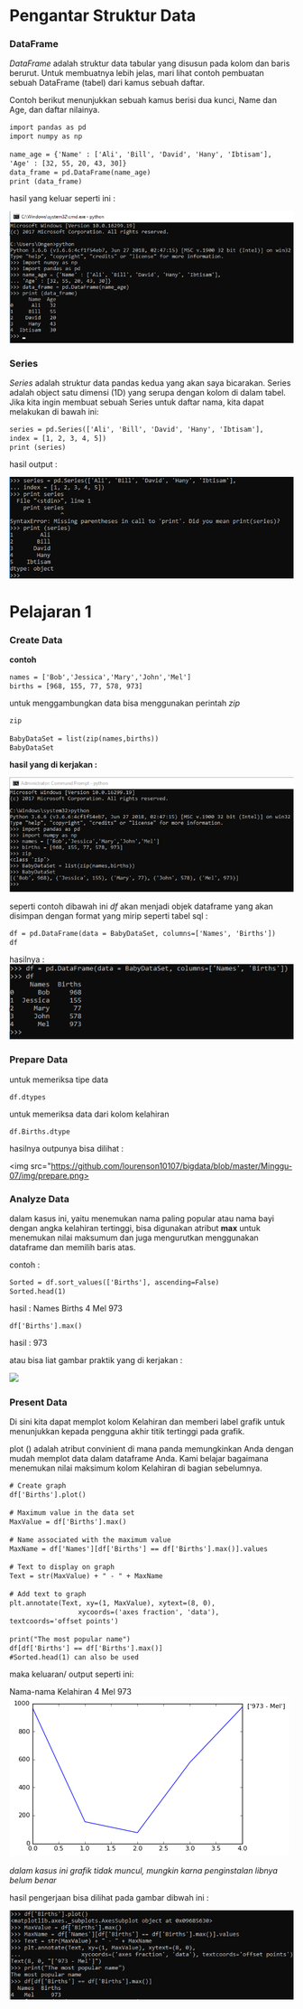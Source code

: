 # Pengantar Struktur Data
### DataFrame
*DataFrame* adalah struktur data tabular yang disusun pada kolom dan baris berurut. Untuk membuatnya lebih jelas, mari lihat contoh pembuatan sebuah DataFrame (tabel) dari kamus sebuah daftar. 

Contoh berikut menunjukkan sebuah kamus berisi dua kunci, Name dan Age, dan daftar nilainya.

    import pandas as pd
    import numpy as np
 
    name_age = {'Name' : ['Ali', 'Bill', 'David', 'Hany', 'Ibtisam'],
    'Age' : [32, 55, 20, 43, 30]}
    data_frame = pd.DataFrame(name_age)
    print (data_frame)

hasil yang keluar seperti ini :

<img src="https://github.com/lourenson10107/bigdata/blob/master/Minggu-07/img/dataframe.png">


### Series
*Series* adalah struktur data pandas kedua yang akan saya bicarakan. Series adalah object satu dimensi (1D) yang serupa dengan kolom di dalam tabel. Jika kita ingin membuat sebuah Series untuk daftar nama, kita dapat melakukan di bawah ini:

    series = pd.Series(['Ali', 'Bill', 'David', 'Hany', 'Ibtisam'],
    index = [1, 2, 3, 4, 5])
    print (series)
    
hasil output :

<img src="https://github.com/lourenson10107/bigdata/blob/master/Minggu-07/img/series.png">


# Pelajaran 1

### Create Data
**contoh**

    names = ['Bob','Jessica','Mary','John','Mel']
    births = [968, 155, 77, 578, 973]
untuk menggambungkan data bisa menggunakan perintah *zip*

    zip
    
    BabyDataSet = list(zip(names,births))
    BabyDataSet

**hasil yang di kerjakan :**

<img src="https://github.com/lourenson10107/bigdata/blob/master/Minggu-07/img/coba1.png">


seperti contoh dibawah ini *df* akan menjadi objek dataframe yang akan disimpan dengan format yang mirip seperti tabel sql
:

    df = pd.DataFrame(data = BabyDataSet, columns=['Names', 'Births'])
    df
    
hasilnya : 
<img src="https://github.com/lourenson10107/bigdata/blob/master/Minggu-07/img/coba2.png">

### Prepare Data
untuk memeriksa tipe data 

    df.dtypes

untuk memeriksa data dari kolom kelahiran

    df.Births.dtype

hasilnya outpunya bisa dilihat :

<img src="https://github.com/lourenson10107/bigdata/blob/master/Minggu-07/img/prepare.png>

### Analyze Data

dalam kasus ini, yaitu menemukan nama paling popular atau nama bayi dengan angka
kelahiran tertinggi, bisa digunakan atribut **max** untuk menemukan nilai maksumum dan
juga mengurutkan menggunakan dataframe dan memilih baris atas.

contoh :

    Sorted = df.sort_values(['Births'], ascending=False)
    Sorted.head(1)

hasil :
Names	Births
4	Mel	973

    df['Births'].max()
hasil :
973

atau bisa liat gambar praktik yang di kerjakan :

<img src="https://github.com/lourenson10107/bigdata/blob/master/Minggu-07/img/sorted.png">


### Present Data

Di sini kita dapat memplot kolom Kelahiran dan memberi label grafik untuk 
menunjukkan kepada pengguna akhir titik tertinggi pada grafik.

plot () adalah atribut convinient di mana panda memungkinkan Anda dengan 
mudah memplot data dalam dataframe Anda. Kami belajar bagaimana menemukan 
nilai maksimum kolom Kelahiran di bagian sebelumnya. 

    # Create graph
    df['Births'].plot()

    # Maximum value in the data set
    MaxValue = df['Births'].max()

    # Name associated with the maximum value
    MaxName = df['Names'][df['Births'] == df['Births'].max()].values

    # Text to display on graph
    Text = str(MaxValue) + " - " + MaxName

    # Add text to graph
    plt.annotate(Text, xy=(1, MaxValue), xytext=(8, 0), 
                     xycoords=('axes fraction', 'data'), textcoords='offset points')

    print("The most popular name")
    df[df['Births'] == df['Births'].max()]
    #Sorted.head(1) can also be used


maka keluaran/ output seperti ini:

Nama-nama	Kelahiran
4	Mel	973
<img src="https://github.com/lourenson10107/bigdata/blob/master/Minggu-07/img/grafik.png">

*dalam kasus ini grafik tidak muncul, mungkin karna penginstalan libnya belum benar*

hasil pengerjaan bisa dilihat pada gambar dibwah ini :

<img src="https://github.com/lourenson10107/bigdata/blob/master/Minggu-07/img/grps.png">
